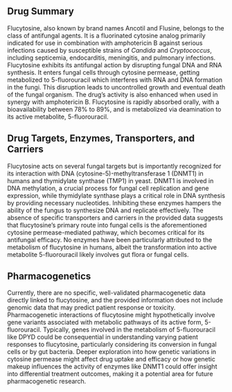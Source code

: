 ## Drug Summary
Flucytosine, also known by brand names Ancotil and Flusine, belongs to the class of antifungal agents. It is a fluorinated cytosine analog primarily indicated for use in combination with amphotericin B against serious infections caused by susceptible strains of *Candida* and *Cryptococcus*, including septicemia, endocarditis, meningitis, and pulmonary infections. Flucytosine exhibits its antifungal action by disrupting fungal DNA and RNA synthesis. It enters fungal cells through cytosine permease, getting metabolized to 5-fluorouracil which interferes with RNA and DNA formation in the fungi. This disruption leads to uncontrolled growth and eventual death of the fungal organism. The drug’s activity is also enhanced when used in synergy with amphotericin B. Flucytosine is rapidly absorbed orally, with a bioavailability between 78% to 89%, and is metabolized via deamination to its active metabolite, 5-fluorouracil.

## Drug Targets, Enzymes, Transporters, and Carriers
Flucytosine acts on several fungal targets but is importantly recognized for its interaction with DNA (cytosine-5)-methyltransferase 1 (DNMT1) in humans and thymidylate synthase (TMP1) in yeast. DNMT1 is involved in DNA methylation, a crucial process for fungal cell replication and gene expression, while thymidylate synthase plays a critical role in DNA synthesis by providing necessary nucleotides. Inhibiting these enzymes hampers the ability of the fungus to synthesize DNA and replicate effectively. The absence of specific transporters and carriers in the provided data suggests that flucytosine’s primary route into fungal cells is the aforementioned cytosine permease-mediated pathway, which becomes critical for its antifungal efficacy. No enzymes have been particularly attributed to the metabolism of flucytosine in humans, albeit the transformation into active metabolite 5-fluorouracil likely involves gut flora or fungal cells.

## Pharmacogenetics
Currently, there are no specific, well-validated pharmacogenetic data directly linked to flucytosine, and the provided information does not include genomic data that may predict patient response or toxicity. Pharmacogenetic interactions of flucytosine might hypothetically involve gene variants associated with metabolic pathways of its active form, 5-fluorouracil. Typically, genes involved in the metabolism of 5-fluorouracil like DPYD could be consequential in understanding varying patient responses to flucytosine, particularly considering its conversion in fungal cells or by gut bacteria. Deeper exploration into how genetic variations in cytosine permease might affect drug uptake and efficacy or how genetic makeup influences the activity of enzymes like DNMT1 could offer insight into differential treatment outcomes, making it a potential area for future pharmacogenetic research.